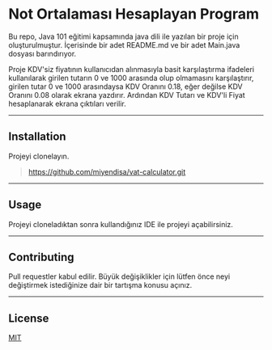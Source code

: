 # Not Ortalaması Hesaplayan Program
Bu repo, Java 101 eğitimi kapsamında java dili ile
yazılan bir proje için oluşturulmuştur. İçerisinde 
bir adet README.md ve bir adet Main.java dosyası
barındırıyor.

Proje KDV'siz fiyatının kullanıcıdan alınmasıyla basit
karşılaştırma ifadeleri kullanılarak girilen tutarın 0 ve 1000
arasında olup olmamasını karşılaştırır, girilen tutar 0 ve 1000
arasındaysa KDV Oranını 0.18, eğer değilse KDV Oranını
0.08 olarak ekrana yazdırır. Ardından KDV Tutarı ve KDV'li Fiyat
hesaplanarak ekrana çıktıları verilir.

---

## Installation
Projeyi clonelayın.

> https://github.com/miyendisa/vat-calculator.git

---

## Usage
Projeyi cloneladıktan sonra kullandığınız IDE ile projeyi
açabilirsiniz.

---

## Contributing
Pull requestler kabul edilir. Büyük değişiklikler için lütfen önce neyi değiştirmek istediğinize dair bir tartışma konusu açınız.

---

## License
[MIT](https://choosealicense.com/licenses/mit/)
